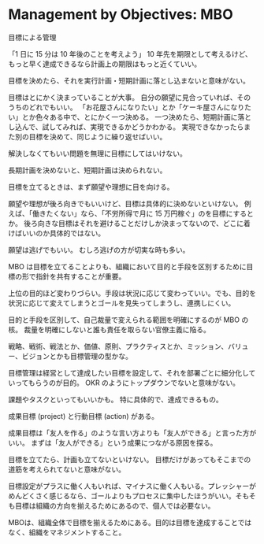 # Management by Objectives: MBO

目標による管理

「1 日に 15 分は 10 年後のことを考えよう」
10 年先を期限として考えるけど、もっと早く達成できるなら計画上の期限はもっと近くていい。

目標を決めたら、それを実行計画・短期計画に落とし込まないと意味がない。

目標はとにかく決まっていることが大事。
自分の願望に見合っていれば、そのうちのどれでもいい。
「お花屋さんになりたい」とか「ケーキ屋さんになりたい」とか色々ある中で、とにかく一つ決める。
一つ決めたら、短期計画に落とし込んで、試してみれば、実現できるかどうかわかる。
実現できなかったらまた別の目標を決めて、同じように繰り返せばいい。

解決しなくてもいい問題を無理に目標にしてはいけない。

長期計画を決めないと、短期計画は決められない。

目標を立てるときは、まず願望や理想に目を向ける。

願望や理想が後ろ向きでもいいけど、目標は具体的に決めないといけない。
例えば、「働きたくない」なら、「不労所得で月に 15 万円稼ぐ」のを目標にするとか。
後ろ向きな目標はそれを避けることだけしか決まってないので、どこに着けばいいのか具体的ではない。

願望は逃げでもいい。
むしろ逃げの方が切実な時も多い。

MBO は目標を立てることよりも、組織において目的と手段を区別するために目標の形で指針を共有することが重要。

上位の目的ほど変わりづらい。手段は状況に応じて変わっていい。でも、目的を状況に応じて変えてしまうとゴールを見失ってしまうし、連携しにくい。

目的と手段を区別して、自己裁量で変えられる範囲を明確にするのが MBO の核。
裁量を明確にしないと誰も責任を取らない官僚主義に陥る。

戦略、戦術、戦法とか、価値、原則、プラクティスとか、ミッション、バリュー、ビジョンとかも目標管理の型かな。

目標管理は経営として達成したい目標を設定して、それを部署ごとに細分化していってもらうのが目的。
OKR のようにトップダウンでないと意味がない。

課題やタスクといってもいいかも。
特に具体的で、達成できるもの。

成果目標 (project) と行動目標 (action) がある。

成果目標は「友人を作る」のような言い方よりも「友人ができる」と言った方がいい。
まずは「友人ができる」という成果につながる原因を探る。

目標を立てたら、計画も立てないといけない。
目標だけがあってもそこまでの道筋を考えられてないと意味がない。

目標設定がプラスに働く人もいれば、マイナスに働く人もいる。プレッシャーがめんどくさく感じるなら、ゴールよりもプロセスに集中したほうがいい。そもそも目標は組織の方向を揃えるためにあるので、個人では必要ない。

MBOは、組織全体で目標を揃えるためにある。目的は目標を達成することではなく、組織をマネジメントすること。
